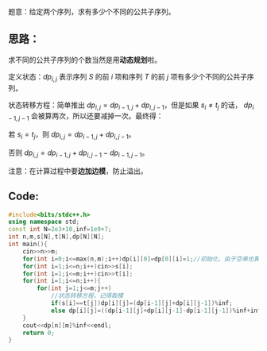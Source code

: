 题意：给定两个序列，求有多少个不同的公共子序列。
## 思路：
求不同的公共子序列的个数当然是用**动态规划**啦。

定义状态：$dp_{i,j}$ 表示序列 $S$ 的前 $i$ 项和序列 $T$ 的前 $j$ 项有多少个不同的公共子序列。

状态转移方程：简单推出 $dp_{i,j}=dp_{i-1,j}+dp_{i,j-1}$，但是如果 $s_i ≠ t_j$ 的话， $dp_{i-1,j-1}$ 会被算两次，所以还要减掉一次。最终得：

若 $s_i = t_j$，则 $dp_{i,j}=dp_{i-1,j}+dp_{i,j-1}$。

否则  $dp_{i,j}=dp_{i-1,j}+dp_{i,j-1}-dp_{i-1,j-1}$。

注意：在计算过程中要**边加边模**，防止溢出。

## Code:

```cpp
#include<bits/stdc++.h>
using namespace std;
const int N=2e3+10,inf=1e9+7;
int n,m,s[N],t[N],dp[N][N];
int main(){
    cin>>n>>m;
    for(int i=0;i<=max(n,m);i++)dp[i][0]=dp[0][i]=1;//初始化，由于空串也算，所以全部赋为1
    for(int i=1;i<=n;i++)cin>>s[i];
    for(int i=1;i<=m;i++)cin>>t[i];
    for(int i=1;i<=n;i++){
        for(int j=1;j<=m;j++)
            //状态转移方程，记得取模
            if(s[i]==t[j])dp[i][j]=(dp[i-1][j]+dp[i][j-1])%inf;
            else dp[i][j]=((dp[i-1][j]+dp[i][j-1]-dp[i-1][j-1])%inf+inf)%inf;
    }
	cout<<dp[n][m]%inf<<endl; 
	return 0;
}
```